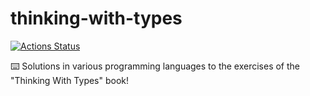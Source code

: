 # thinking-with-types

[![Actions Status](https://github.com/kutyel/thinking-with-types/workflows/Haskell%20CI/badge.svg)](https://github.com/kutyel/thinking-with-types/actions)

⌨️ Solutions in various programming languages to the exercises of the "Thinking With Types" book!
